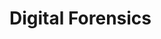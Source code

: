 # Digital Forensics

[](performing-digital-forensics-on-a-windows-machine)

[](get-the-evidence-you-need-with-forensic-images)

[](endian-systems-explained-little-endian-vs-big-endian)

[](timestamp-format-in-windows-linux-mac-os)

[](windows-prefetch-files-may-be-the-answer-to-your-investigation)

[](file-magic-numbers-the-easy-way-to-identify-file-extensions)

[](providing-clarity-in-the-face-of-adversity-digital-forensics-reports)

[](discover-the-truth-with-memory-forensics)